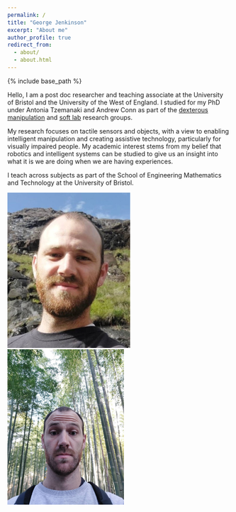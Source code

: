 ```yaml
---
permalink: /
title: "George Jenkinson"
excerpt: "About me"
author_profile: true
redirect_from: 
  - about/
  - about.html
---
```


{% include base_path %}

Hello, I am a post doc researcher and teaching associate at the University of Bristol and the University of the West of England. I studied for my PhD under Antonia Tzemanaki and Andrew Conn as part of the [dexterous manipulation](https://www.dexterousrobotlab.com/) and [soft lab](https://www.bristolroboticslab.com/soft-robotics) research groups.

My research focuses on tactile sensors and objects, with a view to enabling intelligent manipulation and creating assistive technology, particularly for visually impaired people. My academic interest stems from my belief that robotics and intelligent systems can be studied to give us an insight into what it is we are doing when we are having experiences.

I teach across subjects as part of the School of Engineering Mathematics and Technology at the University of Bristol.

<img src="/images/Jenkinson_github.jpeg" height="350"><img src="/images/Jenkinson_github_2.jpeg" height="350">

[//]: <> (## News)

[//]: # (This is a comment.) 
